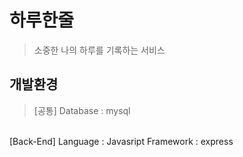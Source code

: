 # 하루한줄
> 소중한 나의 하루를 기록하는 서비스

## 개발환경
> [공통]
Database : mysql
<br>
[Back-End]
Language : Javasript
Framework : express